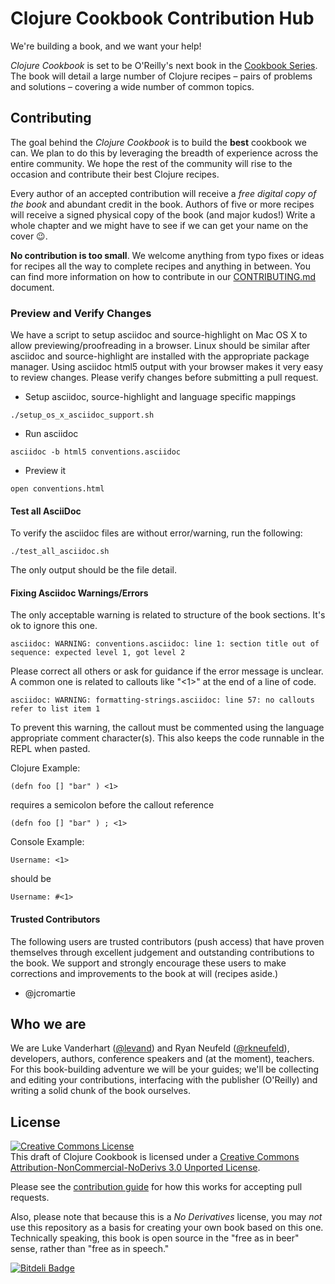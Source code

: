 # Clojure Cookbook Contribution Hub

We're building a book, and we want your help!

*Clojure Cookbook* is set to be O'Reilly's next book in the [Cookbook Series](http://shop.oreilly.com/category/series/cookbooks.do). The book will detail a large number of Clojure recipes – pairs of problems and solutions – covering a wide number of common topics.


## Contributing

The goal behind the *Clojure Cookbook* is to build the **best** cookbook we can. We plan to do this by leveraging the breadth of experience across the entire community. We hope the rest of the community will rise to the occasion and contribute their best Clojure recipes.

Every author of an accepted contribution will receive a *free digital copy of the book* and abundant credit in the book. Authors of five or more recipes will receive a signed physical copy of the book (and major kudos!) Write a whole chapter and we might have to see if we can get your name on the cover :wink:.

**No contribution is too small**. We welcome anything from typo fixes or ideas for recipes all the way to complete recipes and anything in between. You can find more information on how to contribute in our [CONTRIBUTING.md](CONTRIBUTING.md) document.

### Preview and Verify Changes

We have a script to setup asciidoc and source-highlight on Mac OS X to allow previewing/proofreading in a browser.  Linux should be similar after asciidoc and source-highlight are installed with the appropriate package manager. Using asciidoc html5 output with your browser makes it very easy to review changes. Please verify changes before submitting a pull request.

* Setup asciidoc, source-highlight and language specific mappings
```
./setup_os_x_asciidoc_support.sh
```

* Run asciidoc
```
asciidoc -b html5 conventions.asciidoc
```

* Preview it
```
open conventions.html
```

#### Test all AsciiDoc
To verify the asciidoc files are without error/warning, run the following:
```
./test_all_asciidoc.sh
```
The only output should be the file detail.

#### Fixing Asciidoc Warnings/Errors

The only acceptable warning is related to structure of the book sections. It's ok to ignore this one.
```
asciidoc: WARNING: conventions.asciidoc: line 1: section title out of sequence: expected level 1, got level 2
```

Please correct all others or ask for guidance if the error message is unclear.
A common one is related to callouts like "<1>" at the end of a line of code.
```
asciidoc: WARNING: formatting-strings.asciidoc: line 57: no callouts refer to list item 1
```

To prevent this warning, the callout must be commented using the language appropriate comment character(s). This also keeps the code runnable in the REPL when pasted.

Clojure Example:
```
(defn foo [] "bar" ) <1>
```
requires a semicolon before the callout reference
```
(defn foo [] "bar" ) ; <1>
```

Console Example:
```
Username: <1>
```
should be
```
Username: #<1>
```

#### Trusted Contributors

The following users are trusted contributors (push access) that have proven themselves through excellent judgement and outstanding contributions to the book. We support and strongly encourage these users to make corrections and improvements to the book at will (recipes aside.)

* @jcromartie

## Who we are

We are Luke Vanderhart ([@levand](http://github.com/levand)) and Ryan Neufeld ([@rkneufeld](http://github.com/rkneufeld)), developers, authors, conference speakers and (at the moment), teachers. For this book-building adventure we will be your guides; we'll be collecting and editing your contributions, interfacing with the publisher (O'Reilly) and writing a solid chunk of the book ourselves.

## License

<a rel="license" href="http://creativecommons.org/licenses/by-nc-nd/3.0/deed.en_US"><img alt="Creative Commons License" style="border-width:0" src="http://i.creativecommons.org/l/by-nc-nd/3.0/88x31.png" /></a><br /><span xmlns:dct="http://purl.org/dc/terms/" property="dct:title">This draft of Clojure Cookbook</span> is licensed under a <a rel="license" href="http://creativecommons.org/licenses/by-nc-nd/3.0/deed.en_US">Creative Commons Attribution-NonCommercial-NoDerivs 3.0 Unported License</a>.


Please see the [contribution guide](CONTRIBUTING.md) for how this works for accepting pull requests.

Also, please note that because this is a *No Derivatives* license, you may *not* use this repository as a basis for creating your own book based on this one. Technically speaking, this book is open source in the "free as in beer" sense, rather than "free as in speech."

[![Bitdeli Badge](https://d2weczhvl823v0.cloudfront.net/clojure-cookbook/clojure-cookbook/trend.png)](https://bitdeli.com/free "Bitdeli Badge")
